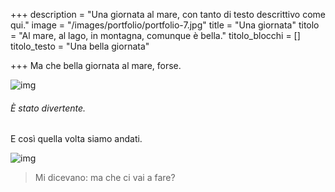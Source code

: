 +++
description = "Una giornata al mare, con tanto di testo descrittivo come qui."
image = "/images/portfolio/portfolio-7.jpg"
title = "Una giornata"
titolo = "Al mare, al lago, in montagna, comunque è bella."
titolo_blocchi = []
titolo_testo = "Una bella giornata"

+++
Ma che bella giornata al mare, forse.

![img](/images/img3.jpg "img_1")

###### È stato divertente.

E così quella volta siamo andati.

![img](/images/image.jpg "img_2")

> Mi dicevano: ma che ci vai a fare?